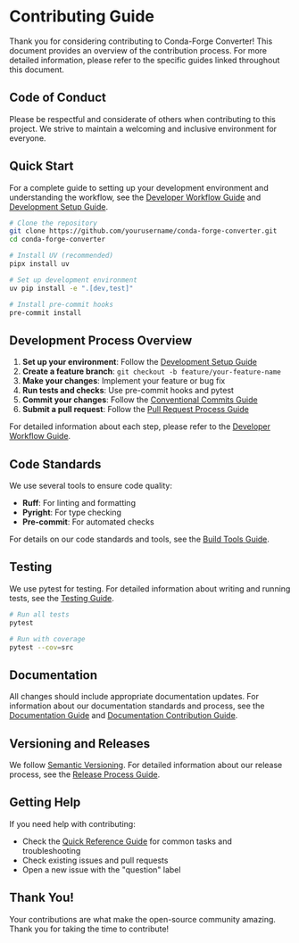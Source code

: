 # Contributing Guide

Thank you for considering contributing to Conda-Forge Converter! This document provides an overview of the contribution process. For more detailed information, please refer to the specific guides linked throughout this document.

## Code of Conduct

Please be respectful and considerate of others when contributing to this project. We strive to maintain a welcoming and inclusive environment for everyone.

## Quick Start

For a complete guide to setting up your development environment and understanding the workflow, see the [Developer Workflow Guide](workflow.md) and [Development Setup Guide](setup.md).

```bash
# Clone the repository
git clone https://github.com/yourusername/conda-forge-converter.git
cd conda-forge-converter

# Install UV (recommended)
pipx install uv

# Set up development environment
uv pip install -e ".[dev,test]"

# Install pre-commit hooks
pre-commit install
```

## Development Process Overview

1. **Set up your environment**: Follow the [Development Setup Guide](setup.md)
1. **Create a feature branch**: `git checkout -b feature/your-feature-name`
1. **Make your changes**: Implement your feature or bug fix
1. **Run tests and checks**: Use pre-commit hooks and pytest
1. **Commit your changes**: Follow the [Conventional Commits Guide](conventional-commits.md)
1. **Submit a pull request**: Follow the [Pull Request Process Guide](pr-process.md)

For detailed information about each step, please refer to the [Developer Workflow Guide](workflow.md).

## Code Standards

We use several tools to ensure code quality:

- **Ruff**: For linting and formatting
- **Pyright**: For type checking
- **Pre-commit**: For automated checks

For details on our code standards and tools, see the [Build Tools Guide](build-tools.md).

## Testing

We use pytest for testing. For detailed information about writing and running tests, see the [Testing Guide](testing.md).

```bash
# Run all tests
pytest

# Run with coverage
pytest --cov=src
```

## Documentation

All changes should include appropriate documentation updates. For information about our documentation standards and process, see the [Documentation Guide](documentation.md) and [Documentation Contribution Guide](doc-contributing.md).

## Versioning and Releases

We follow [Semantic Versioning](https://semver.org/). For detailed information about our release process, see the [Release Process Guide](releasing.md).

## Getting Help

If you need help with contributing:

- Check the [Quick Reference Guide](quick-reference.md) for common tasks and troubleshooting
- Check existing issues and pull requests
- Open a new issue with the "question" label

## Thank You!

Your contributions are what make the open-source community amazing. Thank you for taking the time to contribute!
